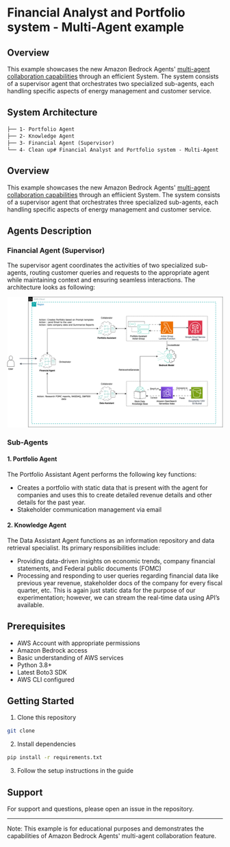 # Financial Analyst and Portfolio system - Multi-Agent example

## Overview
This example showcases the new Amazon Bedrock Agents' [multi-agent collaboration capabilities](https://docs.aws.amazon.com/bedrock/latest/userguide/agents-multi-agents-collaboration.html) through an efficient System. 
The system consists of a supervisor agent that orchestrates two specialized sub-agents, each handling specific aspects of energy management and customer service.

## System Architecture
```
├── 1- Portfolio Agent
├── 2- Knowledge Agent
├── 3- Financial Agent (Supervisor)
└── 4- Clean up# Financial Analyst and Portfolio system - Multi-Agent 
```

## Overview
This example showcases the new Amazon Bedrock Agents' [multi-agent collaboration capabilities](https://docs.aws.amazon.com/bedrock/latest/userguide/agents-multi-agents-collaboration.html) through an effiicient System. 
The system consists of a supervisor agent that orchestrates three specialized sub-agents, each handling specific aspects of energy management and customer service.

## Agents Description

### Financial Agent (Supervisor)
The supervisor agent coordinates the activities of two specialized sub-agents, 
routing customer queries and requests to the appropriate agent while maintaining context and 
ensuring seamless interactions. The architecture looks as following:

![multi-agents](./img/multi-agents.png)


### Sub-Agents

#### 1. Portfolio Agent
The Portfolio Assistant Agent performs the following key functions:

* Creates a portfolio with static data that is present with the agent for companies and uses this to create detailed revenue details and other details for the past year. 
* Stakeholder communication management via email



#### 2. Knowledge Agent
The Data Assistant Agent functions as an information repository and data retrieval specialist. Its primary responsibilities include:

* Providing data-driven insights on economic trends, company financial statements, and Federal public documents (FOMC)
* Processing and responding to user queries regarding financial data like previous year revenue, stakeholder docs of the company for every fiscal quarter, etc. This is again just static data for the purpose of our experimentation; however, we can stream the real-time data using API’s available.





## Prerequisites
- AWS Account with appropriate permissions
- Amazon Bedrock access
- Basic understanding of AWS services
- Python 3.8+
- Latest Boto3 SDK
- AWS CLI configured

## Getting Started
1. Clone this repository
```bash
git clone 
```

2. Install dependencies
```bash
pip install -r requirements.txt
```

3. Follow the setup instructions in the guide


## Support
For support and questions, please open an issue in the repository.

---
Note: This example is for educational purposes and demonstrates the capabilities of Amazon Bedrock Agents' multi-agent collaboration feature.


